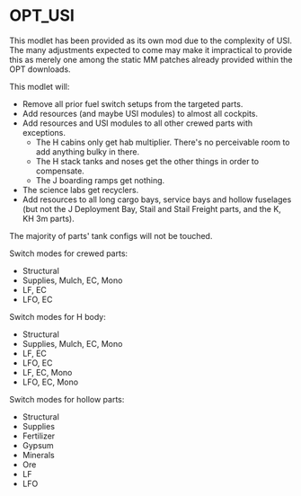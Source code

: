 # OPT_USI

This modlet has been provided as its own mod due to the complexity of USI. The many adjustments expected to come may make it impractical to provide this as merely one among the static MM patches already provided within the OPT downloads.

This modlet will:

* Remove all prior fuel switch setups from the targeted parts.
* Add resources (and maybe USI modules) to almost all cockpits.
* Add resources and USI modules to all other crewed parts with exceptions.
  * The H cabins only get hab multiplier. There's no perceivable room to add anything bulky in there.
  * The H stack tanks and noses get the other things in order to compensate.
  * The J boarding ramps get nothing.
* The science labs get recyclers.
* Add resources to all long cargo bays, service bays and hollow fuselages (but not the J Deployment Bay, Stail and Stail Freight parts, and the K, KH 3m parts).

The majority of parts' tank configs will not be touched.

Switch modes for crewed parts:

* Structural
* Supplies, Mulch, EC, Mono
* LF, EC
* LFO, EC

Switch modes for H body:

* Structural
* Supplies, Mulch, EC, Mono
* LF, EC
* LFO, EC
* LF, EC, Mono
* LFO, EC, Mono

Switch modes for hollow parts:

* Structural
* Supplies
* Fertilizer
* Gypsum
* Minerals
* Ore
* LF
* LFO
